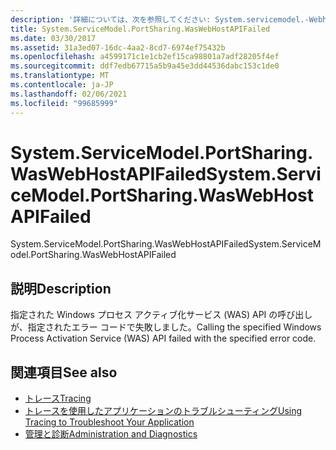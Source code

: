 ```yaml
---
description: '詳細については、次を参照してください: System.servicemodel.-Webhostapifailed'
title: System.ServiceModel.PortSharing.WasWebHostAPIFailed
ms.date: 03/30/2017
ms.assetid: 31a3ed07-16dc-4aa2-8cd7-6974ef75432b
ms.openlocfilehash: a4599171c1e1cb2ef15ca98801a7adf28205f4ef
ms.sourcegitcommit: ddf7edb67715a5b9a45e3dd44536dabc153c1de0
ms.translationtype: MT
ms.contentlocale: ja-JP
ms.lasthandoff: 02/06/2021
ms.locfileid: "99685999"
---
```

# <a name="systemservicemodelportsharingwaswebhostapifailed"></a><span data-ttu-id="f6a2b-103">System.ServiceModel.PortSharing.WasWebHostAPIFailed</span><span class="sxs-lookup"><span data-stu-id="f6a2b-103">System.ServiceModel.PortSharing.WasWebHostAPIFailed</span></span>

<span data-ttu-id="f6a2b-104">System.ServiceModel.PortSharing.WasWebHostAPIFailed</span><span class="sxs-lookup"><span data-stu-id="f6a2b-104">System.ServiceModel.PortSharing.WasWebHostAPIFailed</span></span>  
  
## <a name="description"></a><span data-ttu-id="f6a2b-105">説明</span><span class="sxs-lookup"><span data-stu-id="f6a2b-105">Description</span></span>  

 <span data-ttu-id="f6a2b-106">指定された Windows プロセス アクティブ化サービス (WAS) API の呼び出しが、指定されたエラー コードで失敗しました。</span><span class="sxs-lookup"><span data-stu-id="f6a2b-106">Calling the specified Windows Process Activation Service (WAS) API failed with the specified error code.</span></span>  
  
## <a name="see-also"></a><span data-ttu-id="f6a2b-107">関連項目</span><span class="sxs-lookup"><span data-stu-id="f6a2b-107">See also</span></span>

- [<span data-ttu-id="f6a2b-108">トレース</span><span class="sxs-lookup"><span data-stu-id="f6a2b-108">Tracing</span></span>](index.md)
- [<span data-ttu-id="f6a2b-109">トレースを使用したアプリケーションのトラブルシューティング</span><span class="sxs-lookup"><span data-stu-id="f6a2b-109">Using Tracing to Troubleshoot Your Application</span></span>](using-tracing-to-troubleshoot-your-application.md)
- [<span data-ttu-id="f6a2b-110">管理と診断</span><span class="sxs-lookup"><span data-stu-id="f6a2b-110">Administration and Diagnostics</span></span>](../index.md)
